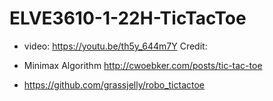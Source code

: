# ELVE3610-1-22H-TicTacToe
- video: https://youtu.be/th5y_644m7Y
Credit:

- Minimax Algorithm http://cwoebker.com/posts/tic-tac-toe
- https://github.com/grassjelly/robo_tictactoe
